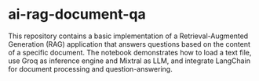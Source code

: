 # ai-rag-document-qa
This repository contains a basic implementation of a Retrieval-Augmented Generation (RAG) application that answers questions based on the content of a specific document. The notebook demonstrates how to load a text file, use Groq as inference engine and Mixtral as LLM, and integrate LangChain for document processing and question-answering.
